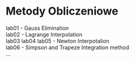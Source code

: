 # Metody Obliczeniowe

lab01 - Gauss Elimination<br>
lab02 - Lagrange Interpolation<br>
lab03 lab04 lab05 - Newton Interpotalion<br>
lab06 - Simpson and Trapeze Integration method<br>
...
